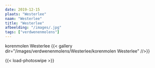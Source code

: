 ```yaml
---
date: 2019-12-15
plaats: "Westerlee"
naam: "Westerlee"
title: "Westerlee"
afbeelding: "/images/.jpg"
tags: ["verdwenenmolens"]
---
```


korenmolen Westerlee
{{< gallery dir="/images/verdwenenmolens/Westerlee/korenmolen Westerlee" //>}}

{{< load-photoswipe >}}